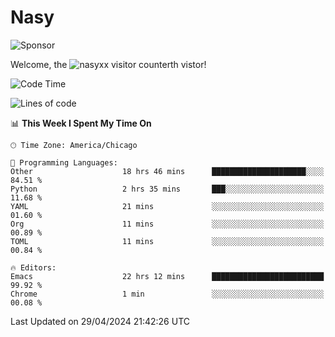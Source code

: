 # Nasy

<!--
<p align="center">
<img height="200" src="https://github-readme-stats.vercel.app/api?username=nasyxx&count_private=true&show_icons=true&theme=dracula&include_all_commits=true"/>
<img height="200" src="https://github-readme-stats.vercel.app/api/top-langs/?username=nasyxx&theme=dracula&hide=html,jupyter+notebook&count_private=true&show_icons=true"/>
</p>

  
----------------
-->

![Sponsor](https://img.shields.io/static/v1.svg?label=Sponsor&message=%E2%9D%A4&logo=GitHub&style=flat&color=pink)
 
Welcome, the ![nasyxx visitor counter](https://count.getloli.com/get/@nasyxx?theme=rule34)th vistor!
 
<!--START_SECTION:waka-->
![Code Time](http://img.shields.io/badge/Code%20Time-4%2C425%20hrs%2014%20mins-blue)

![Lines of code](https://img.shields.io/badge/From%20Hello%20World%20I%27ve%20Written-6.3%20million%20lines%20of%20code-blue)

📊 **This Week I Spent My Time On** 

```text
🕑︎ Time Zone: America/Chicago

💬 Programming Languages: 
Other                    18 hrs 46 mins      █████████████████████░░░░   84.51 % 
Python                   2 hrs 35 mins       ███░░░░░░░░░░░░░░░░░░░░░░   11.68 % 
YAML                     21 mins             ░░░░░░░░░░░░░░░░░░░░░░░░░   01.60 % 
Org                      11 mins             ░░░░░░░░░░░░░░░░░░░░░░░░░   00.89 % 
TOML                     11 mins             ░░░░░░░░░░░░░░░░░░░░░░░░░   00.84 % 

🔥 Editors: 
Emacs                    22 hrs 12 mins      █████████████████████████   99.92 % 
Chrome                   1 min               ░░░░░░░░░░░░░░░░░░░░░░░░░   00.08 % 
```


 Last Updated on 29/04/2024 21:42:26 UTC
<!--END_SECTION:waka-->

<!-- ![visitors](https://visitor-badge.laobi.icu/badge?page_id=nasyxx.nasyxx) -->
